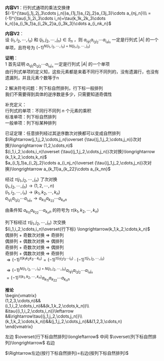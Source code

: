 **内容V1**：行列式通项的乘法交换律  
 $(-1)^{\tau(j_1j_2j_3\cdots j_n)}a_{1j_1}a_{2j_2}a_{3j_3}\cdots a_{nj_n}\\\  
=(-1)^{\tau(i_1i_2i_3\cdots i_n)+\tau(k_1k_2k_3\cdots k_n)}a_{i_1k_1}a_{i_2k_2}a_{i_3k_3}\cdots a_{i_nk_n}$  
  
**内容V2**：  
设 $(i_1,i_2,\cdots,i_n)$ 和 $(j_1,j_2,\cdots,j_n)\in S_n$ ，则 $a_{i_1j_1}a_{i_2j_2}\cdots a_{i_nj_n}$ 一定是行列式 $|A|$ 的一个单项，且符号为 $(-1)^{N(i_1,i_2,\cdots,i_n)+N(j_1,j_2,\cdots,j_n)}$  
  
**证明**：  
1 首先证明 $a_{i_1j_1}a_{i_2j_2}\cdots a_{i_nj_n}$ 一定是行列式 $|A|$ 的一个单项  
由行列式单项的定义知，这些元素都是来着不同行不同列的，没有遗漏行，也没有遗漏列，并且元素个数等于n  
  
2 解决符号问题：列下标自然排列，行下标一般排列  
我们不需要得到具体的逆序数是多少，只需要知道奇偶性  
  
补充定义：  
行列式的单项：不同行不同列 $n$ 个元素的乘积  
标准单项：列下标自然排列  
一般单项：列下标某种排列  
  
已证定理：任意排列经过其逆序数次对换都可以变成自然排列  
 $\Rightarrow(j_1,j_2,\cdots,j_n)\overset  
{\tau{(j_1,j_2,\cdots,j_n)}次对换}\longrightarrow  
(1,2,\cdots,n)$  
 $(i_1,i_2,\cdots,i_n)\overset  
{\tau{(j_1,j_2,\cdots,j_n)}次对换}\longrightarrow  
(k_1,k_2,\cdots,k_n)$  
 $a_{i_1j_1}a_{i_2j_2}\cdots a_{i_nj_n}\overset  
{\tau{(j_1,j_2,\cdots,j_n)}次对换}\longrightarrow  
a_{k_11}a_{k_22}\cdots a_{k_nn}$  
  
  
经过 $\tau{(j_1,j_2,\cdots,j_n)}$ 了次对换  
 $(j_1,j_2,\cdots,j_n)\longrightarrow(1,2,\cdots,n)$  
 $(i_1,i_2,\cdots,i_n)\longrightarrow(k_1,k_2,\cdots,k_n)$  
 $a_{i_1j_1}a_{i_2j_2}\cdots a_{i_nj_n}\longrightarrow a_{k_11}a_{k_22}\cdots a_{k_nn}$  
  
由条件知 $a_{k_11}a_{k_22}\cdots a_{k_nn}$ 的符号为 $\tau{(k_1,k_2,\cdots,k_n)}$  
  
列下标经过 $\tau{(j_1,j_2,\cdots,j_n)}$ 次交换  
 $(i_1,i_2,\cdots,i_n)\overset{行下标}  
\longrightarrow(k_1,k_2,\cdots,k_n)$  
偶排列 $+$ 奇数次对换 $\Rightarrow$ 奇排列  
偶排列 $+$ 偶数次对换 $\Rightarrow$ 偶排列  
奇排列 $+$ 奇数次对换 $\Rightarrow$ 偶排列  
奇排列 $+$ 偶数次对换 $\Rightarrow$ 奇排列  
 $\Rightarrow(-1)^{\tau(k_1k_2k_3\cdots k_n)}=(-1)^{\tau(i_1i_2i_3\cdots i_n)}\cdot(-1)^{\tau{(j_1,j_2,\cdots,j_n)}}$  
  
 $\Rightarrow (-1)^{N(i_1,i_2,\cdots,i_n)+N(j_1,j_2,\cdots,j_n)}a_{i_1j_1}a_{i_2j_2}\cdots a_{i_nj_n}$  
 $=(-1)^{\tau{(k_1,k_2,\cdots,k_n)}}a_{k_11}a_{k_22}\cdots a_{k_nn}$  
  
**推论**  
\begin{vmatrix}  
(1,2,3,\cdots,n)&&  
(i_1,i_2,\cdots,i_n)&&(k_1,k_2,\cdots,k_n))\\\  
&\tau{(i_1,i_2,\cdots,i_n)}\leftarrow  
&&\rightarrow\tau{(j_1,j_2,\cdots,j_n)}\\\  
(k_1,k_2,\cdots,k_n))&&(j_1,j_2,\cdots,j_n)&&(1,2,3,\cdots,n)  
\end{vmatrix}  
  
左边 $\overset{行下标自然排列}\longleftarrow$ 中间 $\overset{列下标自然排列}\longrightarrow$ 右边  
  
 $\Rightarrow左边(按行下标自然排列)=右边(按列下标自然排列)$  
